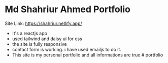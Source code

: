 # Md Shahriur Ahmed Portfolio

Site Link: https://shahriur.netlify.app/

* It's a reactjs app
* used tailwind and daisy ui for css
* the site is fully responsive
* contact form is working. i have used emailjs to do it.
* This site is my personal portfolio and all informations are true
#   p o r t f o l i o  
 